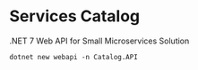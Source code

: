 # Services Catalog

.NET 7 Web API for Small Microservices Solution

```dotnetcli
dotnet new webapi -n Catalog.API
```
